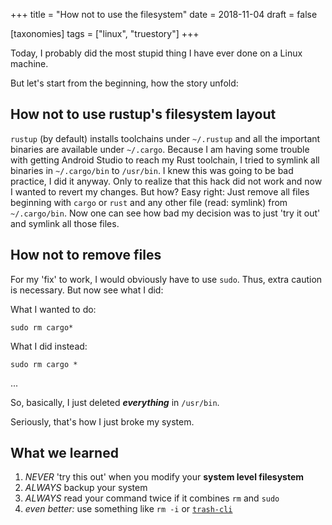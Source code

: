 +++
title = "How not to use the filesystem"
date = 2018-11-04
draft = false

[taxonomies]
tags = ["linux", "truestory"]
+++

Today, I probably did the most stupid thing I have ever done on a Linux machine.

But let's start from the beginning, how the story unfold:

## How not to use rustup's filesystem layout

`rustup` (by default) installs toolchains under `~/.rustup` and all the important binaries are available under `~/.cargo`.
Because I am having some trouble with getting Android Studio to reach my Rust toolchain, I tried to symlink all binaries in `~/.cargo/bin` to `/usr/bin`. I knew this was going to be bad practice, I did it anyway. Only to realize that this hack did not work and now I wanted to revert my changes. But how? Easy right: Just remove all files beginning with `cargo` or `rust` and any other file (read: symlink) from `~/.cargo/bin`. Now one can see how bad my decision was to just 'try it out' and symlink all those files.

## How not to remove files

For my 'fix' to work, I would obviously have to use `sudo`. Thus, extra caution is necessary. But now see what I did:

What I wanted to do:
```shell
sudo rm cargo*
```

What I did instead:
```shell
sudo rm cargo *
```

...

So, basically, I just deleted _**everything**_ in `/usr/bin`.

Seriously, that's how I just broke my system.

## What we learned

1. *NEVER* 'try this out' when you modify your **system level filesystem**
2. *ALWAYS* backup your system
3. *ALWAYS* read your command twice if it combines `rm` and `sudo`
4. *even better:* use something like `rm -i` or [`trash-cli`][trash-cli]

[trash-cli]: https://github.com/andreafrancia/trash-cli
